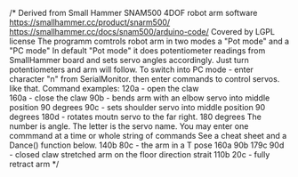
/*
Derived from Small Hammer SNAM500 4DOF robot arm software
https://smallhammer.cc/product/snarm500/
https://smallhammer.cc/docs/snam500/arduino-code/
Covered by LGPL license
The programm comtrols robot arm in two modes a "Pot mode" and a "PC mode"
In default "Pot mode" it does potentiometer readings from SmallHammer board and sets servo angles accordingly.
Just turn potentiometers and arm will follow.
To switch into PC mode - enter character "n" from SerialMonitor.
then enter commands to control servos. like that.
Command examples:
120a - open the claw  
160a - close the claw 
90b - bends arm with an elbow servo into middle position 90 degrees
90c - sets shoulder servo into middle position 90 degrees
180d - rotates moutn servo to the far right. 180 degrees
The number is angle. The letter is the servo name.
You may enter one commmand at a time or whole string of commands
See a cheat sheet and a Dance() function below.
     140b  80c      - the arm  in a T pose
160a  90b 179c 90d  - closed claw stretched arm on the floor direction strait
     110b  20c      - fully retract arm
*/
